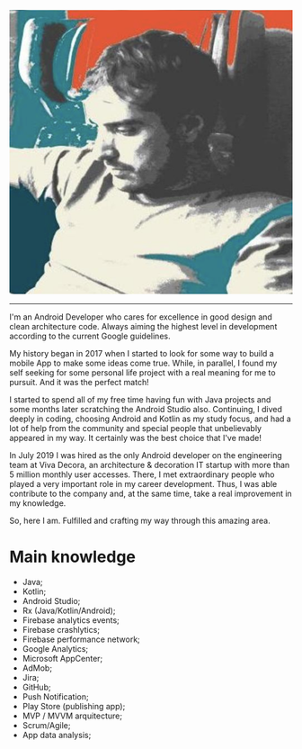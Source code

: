 ![](logo.png)

___

I'm an Android Developer who cares for excellence in good design and clean architecture code. Always aiming the highest level in development according to the current Google guidelines.

My history began in 2017 when I started to look for some way to build a mobile App to make some ideas come true. While, in parallel, I found my self seeking for some personal life project with a real meaning for me to pursuit. And it was the perfect match!

I started to spend all of my free time having fun with Java projects and some months later scratching the Android Studio also. Continuing, I dived deeply in coding, choosing Android and Kotlin as my study focus, and had a lot of help from the community and special people that unbelievably appeared in my way. It certainly was the best choice that I've made!

In July 2019 I was hired as the only Android developer on the engineering team at Viva Decora, an architecture & decoration IT startup with more than 5 million monthly user accesses. There, I met extraordinary people who played a very important role in my career development. Thus, I was able contribute to the company and, at the same time, take a real improvement in my knowledge.

So, here I am. Fulfilled and crafting my way through this amazing area.


# Main knowledge

* Java;
* Kotlin;
* Android Studio;
* Rx (Java/Kotlin/Android);
* Firebase analytics events;
* Firebase crashlytics;
* Firebase performance network;
* Google Analytics;
* Microsoft AppCenter;
* AdMob;
* Jira;
* GitHub;
* Push Notification;
* Play Store (publishing app);
* MVP / MVVM arquitecture;
* Scrum/Agile;
* App data analysis;
